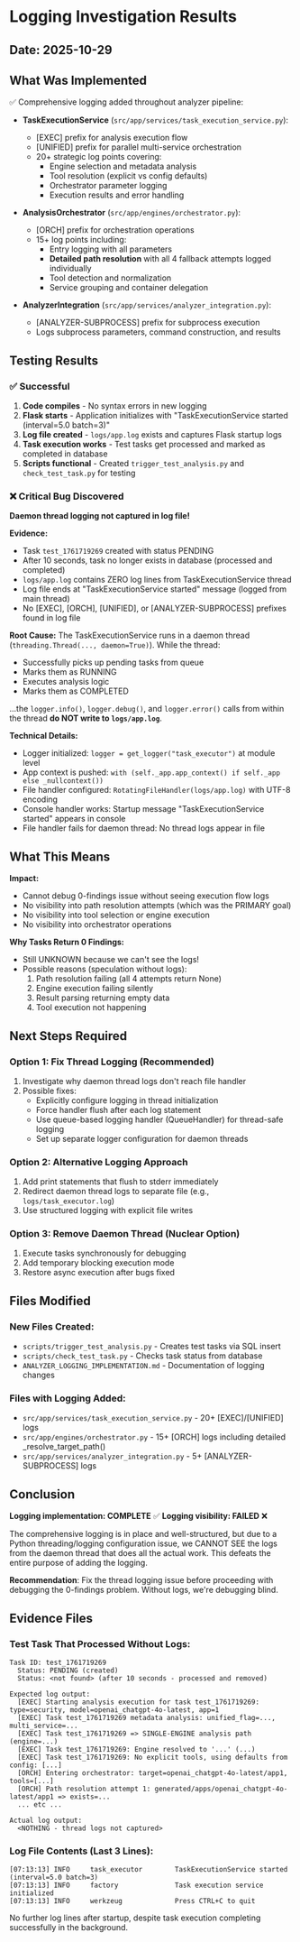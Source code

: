 # Logging Investigation Results

## Date: 2025-10-29

## What Was Implemented
✅ Comprehensive logging added throughout analyzer pipeline:
- **TaskExecutionService** (`src/app/services/task_execution_service.py`):
  - [EXEC] prefix for analysis execution flow
  - [UNIFIED] prefix for parallel multi-service orchestration
  - 20+ strategic log points covering:
    - Engine selection and metadata analysis
    - Tool resolution (explicit vs config defaults)
    - Orchestrator parameter logging
    - Execution results and error handling
    
- **AnalysisOrchestrator** (`src/app/engines/orchestrator.py`):
  - [ORCH] prefix for orchestration operations
  - 15+ log points including:
    - Entry logging with all parameters
    - **Detailed path resolution** with all 4 fallback attempts logged individually
    - Tool detection and normalization
    - Service grouping and container delegation
    
- **AnalyzerIntegration** (`src/app/services/analyzer_integration.py`):
  - [ANALYZER-SUBPROCESS] prefix for subprocess execution
  - Logs subprocess parameters, command construction, and results

## Testing Results

### ✅ Successful
1. **Code compiles** - No syntax errors in new logging
2. **Flask starts** - Application initializes with "TaskExecutionService started (interval=5.0 batch=3)"
3. **Log file created** - `logs/app.log` exists and captures Flask startup logs
4. **Task execution works** - Test tasks get processed and marked as completed in database
5. **Scripts functional** - Created `trigger_test_analysis.py` and `check_test_task.py` for testing

### ❌ Critical Bug Discovered
**Daemon thread logging not captured in log file!**

**Evidence:**
- Task `test_1761719269` created with status PENDING
- After 10 seconds, task no longer exists in database (processed and completed)
- `logs/app.log` contains ZERO log lines from TaskExecutionService thread
- Log file ends at "TaskExecutionService started" message (logged from main thread)
- No [EXEC], [ORCH], [UNIFIED], or [ANALYZER-SUBPROCESS] prefixes found in log file

**Root Cause:**
The TaskExecutionService runs in a daemon thread (`threading.Thread(..., daemon=True)`). While the thread:
- Successfully picks up pending tasks from queue
- Marks them as RUNNING
- Executes analysis logic
- Marks them as COMPLETED

...the `logger.info()`, `logger.debug()`, and `logger.error()` calls from within the thread **do NOT write to `logs/app.log`**.

**Technical Details:**
- Logger initialized: `logger = get_logger("task_executor")` at module level
- App context is pushed: `with (self._app.app_context() if self._app else _nullcontext())`
- File handler configured: `RotatingFileHandler(logs/app.log)` with UTF-8 encoding
- Console handler works: Startup message "TaskExecutionService started" appears in console
- File handler fails for daemon thread: No thread logs appear in file

## What This Means

**Impact:**
- Cannot debug 0-findings issue without seeing execution flow logs
- No visibility into path resolution attempts (which was the PRIMARY goal)
- No visibility into tool selection or engine execution
- No visibility into orchestrator operations

**Why Tasks Return 0 Findings:**
- Still UNKNOWN because we can't see the logs!
- Possible reasons (speculation without logs):
  1. Path resolution failing (all 4 attempts return None)
  2. Engine execution failing silently
  3. Result parsing returning empty data
  4. Tool execution not happening

## Next Steps Required

### Option 1: Fix Thread Logging (Recommended)
1. Investigate why daemon thread logs don't reach file handler
2. Possible fixes:
   - Explicitly configure logging in thread initialization
   - Force handler flush after each log statement
   - Use queue-based logging handler (QueueHandler) for thread-safe logging
   - Set up separate logger configuration for daemon threads

### Option 2: Alternative Logging Approach
1. Add print statements that flush to stderr immediately
2. Redirect daemon thread logs to separate file (e.g., `logs/task_executor.log`)
3. Use structured logging with explicit file writes

### Option 3: Remove Daemon Thread (Nuclear Option)
1. Execute tasks synchronously for debugging
2. Add temporary blocking execution mode
3. Restore async execution after bugs fixed

## Files Modified

### New Files Created:
- `scripts/trigger_test_analysis.py` - Creates test tasks via SQL insert
- `scripts/check_test_task.py` - Checks task status from database
- `ANALYZER_LOGGING_IMPLEMENTATION.md` - Documentation of logging changes

### Files with Logging Added:
- `src/app/services/task_execution_service.py` - 20+ [EXEC]/[UNIFIED] logs
- `src/app/engines/orchestrator.py` - 15+ [ORCH] logs including detailed _resolve_target_path()
- `src/app/services/analyzer_integration.py` - 5+ [ANALYZER-SUBPROCESS] logs

## Conclusion

**Logging implementation: COMPLETE** ✅
**Logging visibility: FAILED** ❌

The comprehensive logging is in place and well-structured, but due to a Python threading/logging configuration issue, we CANNOT SEE the logs from the daemon thread that does all the actual work. This defeats the entire purpose of adding the logging.

**Recommendation**: Fix the thread logging issue before proceeding with debugging the 0-findings problem. Without logs, we're debugging blind.

## Evidence Files

### Test Task That Processed Without Logs:
```
Task ID: test_1761719269
  Status: PENDING (created)
  Status: <not found> (after 10 seconds - processed and removed)
  
Expected log output:
  [EXEC] Starting analysis execution for task test_1761719269: type=security, model=openai_chatgpt-4o-latest, app=1
  [EXEC] Task test_1761719269 metadata analysis: unified_flag=..., multi_service=...
  [EXEC] Task test_1761719269 => SINGLE-ENGINE analysis path (engine=...)
  [EXEC] Task test_1761719269: Engine resolved to '...' (...)
  [EXEC] Task test_1761719269: No explicit tools, using defaults from config: [...]
  [ORCH] Entering orchestrator: target=openai_chatgpt-4o-latest/app1, tools=[...]
  [ORCH] Path resolution attempt 1: generated/apps/openai_chatgpt-4o-latest/app1 => exists=...
  ... etc ...

Actual log output:
  <NOTHING - thread logs not captured>
```

### Log File Contents (Last 3 Lines):
```
[07:13:13] INFO     task_executor        TaskExecutionService started (interval=5.0 batch=3)
[07:13:13] INFO     factory              Task execution service initialized
[07:13:13] INFO     werkzeug             Press CTRL+C to quit
```

No further log lines after startup, despite task execution completing successfully in the background.
